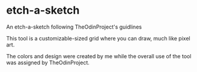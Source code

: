 # etch-a-sketch
An etch-a-sketch following TheOdinProject's guidlines

This tool is a customizable-sized grid where you can draw, much like pixel art. 

The colors and design were created by me while the overall use of the tool was assigned by TheOdinProject. 